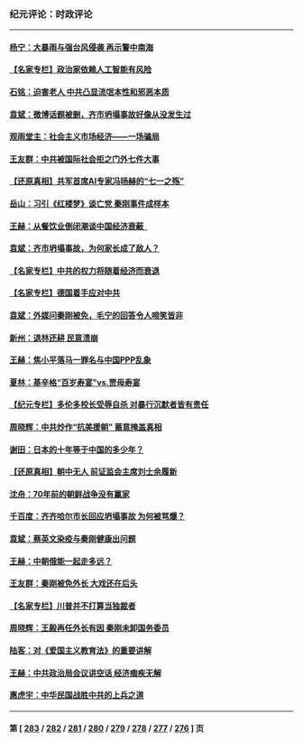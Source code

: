 ### 纪元评论：时政评论
---
#### [杨宁：大暴雨与强台风侵袭 再示警中南海](../../pages/nsc1025/n14044673.md) 
#### [【名家专栏】政治家依赖人工智能有风险](../../pages/nsc1025/n14042312.md) 
#### [石铭：迫害老人 中共凸显流氓本性和邪恶本质](../../pages/nsc1025/n14044565.md) 
#### [袁斌：微博话题被删，齐市坍塌事故好像从没发生过](../../pages/nsc1025/n14044561.md) 
#### [观雨堂主：社会主义市场经济——一场骗局](../../pages/nsc1025/n14044500.md) 
#### [王友群：中共被国际社会拒之门外七件大事](../../pages/nsc1025/n14044290.md) 
#### [【还原真相】共军首席AI专家冯旸赫的“七一之殇”](../../pages/nsc1025/n14044215.md) 
#### [岳山：习引《红楼梦》谈亡党 秦刚事件成样本](../../pages/nsc1025/n14043809.md) 
#### [王赫：从餐饮业倒闭潮谈中国经济衰蔽  ](../../pages/nsc1025/n14044118.md) 
#### [袁斌：齐市坍塌事故，为何家长成了敌人？](../../pages/nsc1025/n14044135.md) 
#### [【名家专栏】中共的权力将随着经济而衰退](../../pages/nsc1025/n14042988.md) 
#### [【名家专栏】德国着手应对中共](../../pages/nsc1025/n14042961.md) 
#### [袁斌：外媒问秦刚被免，毛宁的回答令人啼笑皆非](../../pages/nsc1025/n14043534.md) 
#### [新州：退林还耕 民意溃崩](../../pages/nsc1025/n14043524.md) 
#### [王赫：焦小平落马一罪名与中国PPP乱象](../../pages/nsc1025/n14043393.md) 
#### [夏林：基辛格“百岁寿宴”vs.贾母寿宴](../../pages/nsc1025/n14043054.md) 
#### [【纪元专栏】多伦多校长受辱自杀 对暴行沉默者皆有责任](../../pages/nsc1025/n14043229.md) 
#### [周晓辉：中共炒作“抗美援朝” 蓄意掩盖真相](../../pages/nsc1025/n14043052.md) 
#### [谢田：日本的十年等于中国的多少年？](../../pages/nsc1025/n14043106.md) 
#### [【还原真相】朝中无人 前证监会主席刘士余履新](../../pages/nsc1025/n14043030.md) 
#### [沈舟：70年前的朝鲜战争没有赢家](../../pages/nsc1025/n14042675.md) 
#### [千百度：齐齐哈尔市长回应坍塌事故 为何被骂爆？](../../pages/nsc1025/n14042854.md) 
#### [袁斌：蔡英文染疫与秦刚健康出问题](../../pages/nsc1025/n14042828.md) 
#### [王赫：中朝俄能一起走多远？](../../pages/nsc1025/n14042533.md) 
#### [王友群：秦刚被免外长 大戏还在后头](../../pages/nsc1025/n14042505.md) 
#### [【名家专栏】川普并不打算当独裁者](../../pages/nsc1025/n14042315.md) 
#### [周晓辉：王毅再任外长有因 秦刚未卸国务委员](../../pages/nsc1025/n14042458.md) 
#### [陆客：对《爱国主义教育法》的重要讲解](../../pages/nsc1025/n14042078.md) 
#### [王赫：中共政治局会议讲空话 经济痼疾无解](../../pages/nsc1025/n14041910.md) 
#### [惠虎宇：中华民国战胜中共的上兵之道](../../pages/nsc1025/n14041723.md) 

---
#### 第 [ [283](./283.md) / [282](./282.md) / [281](./281.md) / [280](./280.md) / [279](./279.md) / [278](./278.md) / [277](./277.md) / [276](./276.md) ] 页
